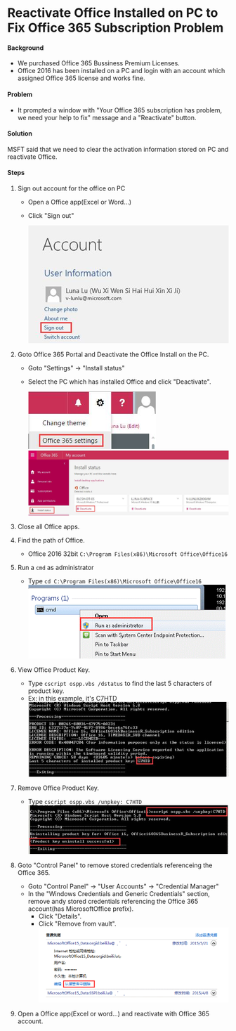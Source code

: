 # Reactivate Office Installed on PC to Fix Office 365 Subscription Problem

#### Background
* We purchased Office 365 Bussiness Premium Licenses.
* Office 2016 has been installed on a PC and login with an account which assigned Office 365 license and works fine.

#### Problem
* It prompted a window with "Your Office 365 subscription has problem, we need your help to fix" message and a "Reactivate" button.

#### Solution

MSFT said that we need to clear the activation information stored on PC and reactivate Office.

#### Steps
1. Sign out account for the office on PC
    * Open a Office app(Excel or Word...)
    * Click "Sign out"

        ![](images/01.jpg)

2. Goto Office 365 Portal and Deactivate the Office Install on the PC.
    * Goto "Settings" -> "Install status"
    * Select the PC which has installed Office and click "Deactivate".

        ![](images/02.jpg)
        ![](images/03.jpg)

3. Close all Office apps.

4. Find the path of Office.
    * Office 2016 32bit
        `C:\Program Files(x86)\Microsoft Office\Office16`

5. Run a `cmd` as administrator
    * Type `cd C:\Program Files(x86)\Microsoft Office\Office16`
    ![](images/04.jpg)

6. View Office Product Key.
    * Type `cscript ospp.vbs /dstatus` to find the last 5 characters of product key.
    * Ex: in this example, it's C7HTD
    ![](images/05.jpg)

7. Remove Office Product Key.
    * Type `cscript ospp.vbs /unpkey: C7HTD`
    ![](images/06.jpg)

8. Goto "Control Panel" to remove stored credentials referenceing the Office 365.
    * Goto "Control Panel" -> "User Accounts" -> "Credential Manager"
    * In the "Windows Credentials and Generic Credentials" section, remove andy stored credentials referencing the Office 365 account(has MicrosoftOffice prefix).
        * Click "Details".
        * Click "Remove from vault".
        ![](images/07.jpg)

 9. Open a Office app(Excel or word...) and reactivate with Office 365 account.

